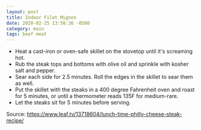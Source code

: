 ```yaml
---
layout: post
title: Indoor Filet Mignon
date: 2020-02-25 13:58:16 -0500
category: main
tags: beef meat
---
```


  * Heat a cast-iron or oven-safe skillet on the stovetop until it's screaming hot.
  * Rub the steak tops and bottoms with olive oil and sprinkle with kosher salt and pepper.
  * Sear each side for 2.5 minutes. Roll the edges in the skillet to sear them as well.
  * Put the skillet with the steaks in a 400 degree Fahrenheit oven and roast for 5 minutes, or until a thermometer reads 135F for medium-rare.
  * Let the steaks sit for 5 minutes before serving.

Source: <a href="https://www.leaf.tv/13718604/lunch-time-philly-cheese-steak-recipe/">https://www.leaf.tv/13718604/lunch-time-philly-cheese-steak-recipe/</a>
